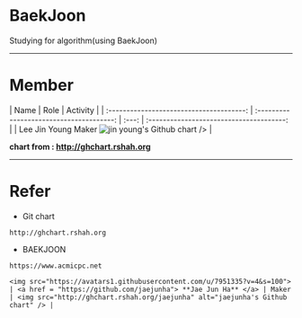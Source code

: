 # BaekJoon
Studying for algorithm(using BaekJoon)  

---

# Member  

|                 Name                   | Role  |                 Activity                 |
| :--------------------------------------: | :--------------------------------------: | :---: | :--------------------------------------: |
|        Lee Jin Young                     Maker    <img src="http://ghchart.rshah.org/live4574" alt="jin young's Github chart" /> /> |

 **chart from : http://ghchart.rshah.org**  

---
# Refer  
- Git chart  
```
http://ghchart.rshah.org    
```
- BAEKJOON
```
https://www.acmicpc.net

<img src="https://avatars1.githubusercontent.com/u/7951335?v=4&s=100"> | <a href = "https://github.com/jaejunha"> **Jae Jun Ha** </a> | Maker | <img src="http://ghchart.rshah.org/jaejunha" alt="jaejunha's Github chart" /> |